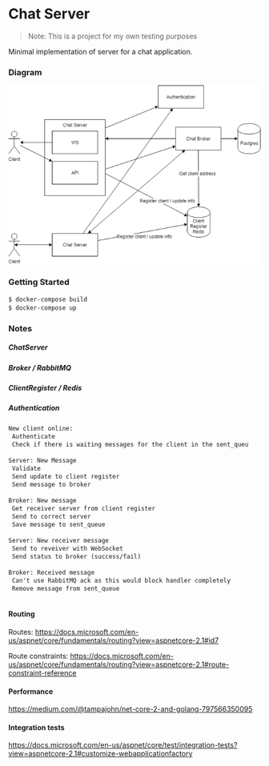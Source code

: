 # Chat Server

> Note: This is a project for my own testing purposes

Minimal implementation of server for a chat application.

### Diagram

![diagram](./docs/chat-server.png)

### Getting Started

```sh
$ docker-compose build
$ docker-compose up
```

### Notes

##### ChatServer

##### Broker / RabbitMQ

##### ClientRegister / Redis

##### Authentication


```
New client online:
 Authenticate
 Check if there is waiting messages for the client in the sent_queu

Server: New Message
 Validate
 Send update to client register
 Send message to broker

Broker: New message
 Get receiver server from client register
 Send to correct server
 Save message to sent_queue

Server: New receiver message
 Send to reveiver with WebSocket
 Send status to broker (success/fail)

Broker: Received message
 Can't use RabbitMQ ack as this would block handler completely
 Remove message from sent_queue


```

#### Routing

Routes: https://docs.microsoft.com/en-us/aspnet/core/fundamentals/routing?view=aspnetcore-2.1#id7

Route constraints: 
https://docs.microsoft.com/en-us/aspnet/core/fundamentals/routing?view=aspnetcore-2.1#route-constraint-reference


#### Performance

https://medium.com/@tampajohn/net-core-2-and-golang-797566350095

#### Integration tests

https://docs.microsoft.com/en-us/aspnet/core/test/integration-tests?view=aspnetcore-2.1#customize-webapplicationfactory